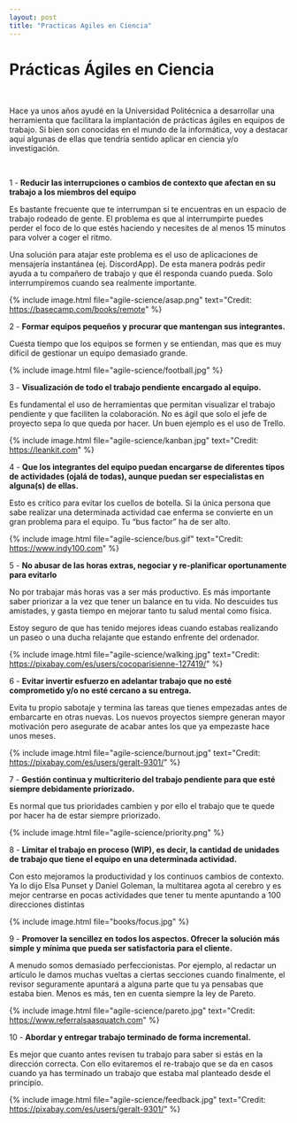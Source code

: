 ```yaml
---
layout: post
title: "Practicas Agiles en Ciencia"
---
```


# Prácticas Ágiles en Ciencia

<br>

Hace ya unos años ayudé en la Universidad Politécnica a desarrollar una herramienta que facilitara la implantación de prácticas ágiles en equipos de trabajo. Si bien son conocidas en el mundo de la informática, voy a destacar aquí algunas de ellas que tendría sentido aplicar en ciencia y/o investigación.

<br>

1 - **Reducir las interrupciones o cambios de contexto que afectan en su trabajo a los miembros del equipo**

Es bastante frecuente que te interrumpan si te encuentras en un espacio de trabajo rodeado de gente. El problema es que al interrumpirte puedes perder el foco de lo que estés haciendo y necesites de al menos 15 minutos para volver a coger el ritmo.

Una solución para atajar este problema es el uso de aplicaciones de mensajería instantánea (ej. DiscordApp). De esta manera podrás pedir ayuda a tu compañero de trabajo y que él responda cuando pueda. Solo interrumpiremos cuando sea realmente importante.

{% include image.html
  file="agile-science/asap.png"
  text="Credit: https://basecamp.com/books/remote"
%}

2 - **Formar equipos pequeños y procurar que mantengan sus integrantes.**

Cuesta tiempo que los equipos se formen y se entiendan, mas que es muy difícil de gestionar un equipo demasiado grande.

{% include image.html file="agile-science/football.jpg" %}

3 - **Visualización de todo el trabajo pendiente encargado al equipo.**

Es fundamental el uso de herramientas que permitan visualizar el trabajo pendiente y que faciliten la colaboración. No es ágil que solo el jefe de proyecto sepa lo que queda por hacer. Un buen ejemplo es el uso de Trello.

{% include image.html file="agile-science/kanban.jpg" text="Credit: https://leankit.com" %}

4 - **Que los integrantes del equipo puedan encargarse de diferentes tipos de actividades (ojalá de todas), aunque puedan ser especialistas en alguna(s) de ellas.**

Esto es crítico para evitar los cuellos de botella. Si la única persona que sabe realizar una determinada actividad cae enferma se convierte en un gran problema para el equipo. Tu “bus factor” ha de ser alto.

{% include image.html
  file="agile-science/bus.gif"
  text="Credit: https://www.indy100.com"
%}

5 - **No abusar de las horas extras, negociar y re-planificar oportunamente para evitarlo**

No por trabajar más horas vas a ser más productivo. Es más importante saber priorizar a la vez que tener un balance en tu vida.
No descuides tus amistades, y gasta tiempo en mejorar tanto tu salud mental como física.

Estoy seguro de que has tenido mejores ideas cuando estabas realizando un paseo o una ducha relajante que estando enfrente del ordenador.

{% include image.html
  file="agile-science/walking.jpg"
  text="Credit: https://pixabay.com/es/users/cocoparisienne-127419/"
%}

6 - **Evitar invertir esfuerzo en adelantar trabajo que no esté comprometido y/o no esté cercano a su entrega.**

Evita tu propio sabotaje y termina las tareas que tienes empezadas antes de embarcarte en otras nuevas. Los nuevos proyectos siempre
generan mayor motivación pero asegurate de acabar antes los que ya empezaste hace unos meses.

{% include image.html
  file="agile-science/burnout.jpg"
  text="Credit: https://pixabay.com/es/users/geralt-9301/"
%}

7 - **Gestión continua y multicriterio del trabajo pendiente para que esté siempre debidamente priorizado.**

Es normal que tus prioridades cambien y por ello el trabajo que te quede por hacer ha de estar siempre priorizado.

{% include image.html file="agile-science/priority.png" %}

8 - **Limitar el trabajo en proceso (WIP), es decir, la cantidad de unidades de trabajo que tiene el equipo en una determinada actividad.**

Con esto mejoramos la productividad y los continuos cambios de contexto. Ya lo dijo Elsa Punset y Daniel Goleman, la multitarea agota al cerebro
y es mejor centrarse en pocas actividades que tener tu mente apuntando a 100 direcciones distintas

{% include image.html file="books/focus.jpg" %}

9 - **Promover la sencillez en todos los aspectos. Ofrecer la solución más simple y mínima que pueda ser satisfactoria para el cliente.**

A menudo somos demasiado perfeccionistas. Por ejemplo, al redactar un artículo le damos muchas
vueltas a ciertas secciones cuando finalmente, el revisor seguramente apuntará a alguna parte que
tu ya pensabas que estaba bien. Menos es más, ten en cuenta siempre la ley de Pareto.

{% include image.html
  file="agile-science/pareto.jpg"
  text="Credit: https://www.referralsaasquatch.com"
%}

10 - **Abordar y entregar trabajo terminado de forma incremental.**

Es mejor que cuanto antes revisen tu trabajo para saber si estás en la dirección correcta. Con ello evitaremos
el re-trabajo que se da en casos cuando ya has terminado un trabajo que estaba mal planteado desde el principio.

{% include image.html
  file="agile-science/feedback.jpg"
  text="Credit: https://pixabay.com/es/users/geralt-9301/"
%}
